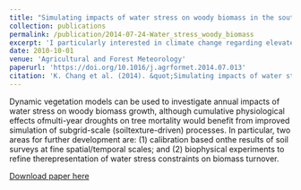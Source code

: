 ```yaml
---
title: "Simulating impacts of water stress on woody biomass in the southernboreal region of western Canada using a dynamic vegetation model"
collection: publications
permalink: /publication/2014-07-24-Water_stress_woody_biomass
excerpt: 'I particularly interested in climate change regarding elevated ambient CO$_2$ and drought that may consequently affect the growth of crops. In this study, plant physiology, soil carbon, photosynthesis, and soil enzyme activities were programmed to investigate the impacts of elevated CO_2 and drought stress on biomass. I gained a deep understanding how water stress regulates the plant growth and how to characterize the effects of water stress in a relatively complicated expression in the dynamic vegetation model.'
date: 2010-10-01
venue: 'Agricultural and Forest Meteorology'
paperurl: 'https://doi.org/10.1016/j.agrformet.2014.07.013'
citation: 'K. Chang et al. (2014). &quot;Simulating impacts of water stress on woody biomass in the southernboreal region of western Canada using a dynamic vegetation model.&quot; <i>Agricultural and Forest Meteorology,</i>. 198-199:142–154.'
---
```

Dynamic vegetation models can be used to investigate annual impacts of water stress on woody biomass growth, although cumulative physiological effects ofmulti-year droughts on tree mortality would benefit from improved simulation of subgrid-scale (soiltexture-driven) processes. In particular, two areas for further development are: (1) calibration based onthe results of soil surveys at fine spatial/temporal scales; and (2) biophysical experiments to refine therepresentation of water stress constraints on biomass turnover.

[Download paper here](http://changks.github.io/files/Water_stress_woody_biomass.pdf)
